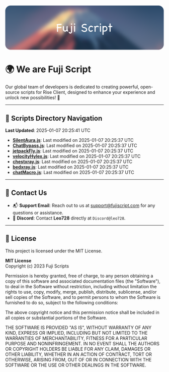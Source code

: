 ![Banner](.github/b.webp)

# 🌍 **We are Fuji Script**

Our global team of developers is dedicated to creating powerful, open-source scripts for Rise Client, designed to enhance your experience and unlock new possibilities! 🌟

---
<!-- SCRIPTS_NAVIGATION_START -->
## 📂 **Scripts Directory Navigation**

**Last Updated**: 2025-01-07 20:25:41 UTC

- **[SilentAura.js](scripts/SilentAura.js)**: Last modified on 2025-01-07 20:25:37 UTC
- **[ChatBypass.js](scripts/ChatBypass.js)**: Last modified on 2025-01-07 20:25:37 UTC
- **[jetpackFly.js](scripts/jetpackFly.js)**: Last modified on 2025-01-07 20:25:37 UTC
- **[velocityHylex.js](scripts/velocityHylex.js)**: Last modified on 2025-01-07 20:25:37 UTC
- **[chestxray.js](scripts/chestxray.js)**: Last modified on 2025-01-07 20:25:37 UTC
- **[bedxray.js](scripts/bedxray.js)**: Last modified on 2025-01-07 20:25:37 UTC
- **[chatMacro.js](scripts/chatMacro.js)**: Last modified on 2025-01-07 20:25:37 UTC

<!-- SCRIPTS_NAVIGATION_END -->

---

## 💬 **Contact Us**  
- 📬 **Support Email**: Reach out to us at [support@fujiscript.com](mailto:support@fujiscript.com) for any questions or assistance.  
- 💬 **Discord**: Contact **Leo728** directly at `Discord@leo728`.

---

## 📜 **License**

This project is licensed under the MIT License.  

**MIT License**  
Copyright (c) 2023 Fuji Scripts  

Permission is hereby granted, free of charge, to any person obtaining a copy of this software and associated documentation files (the "Software"), to deal in the Software without restriction, including without limitation the rights to use, copy, modify, merge, publish, distribute, sublicense, and/or sell copies of the Software, and to permit persons to whom the Software is furnished to do so, subject to the following conditions:  

The above copyright notice and this permission notice shall be included in all copies or substantial portions of the Software.  

THE SOFTWARE IS PROVIDED "AS IS", WITHOUT WARRANTY OF ANY KIND, EXPRESS OR IMPLIED, INCLUDING BUT NOT LIMITED TO THE WARRANTIES OF MERCHANTABILITY, FITNESS FOR A PARTICULAR PURPOSE AND NONINFRINGEMENT. IN NO EVENT SHALL THE AUTHORS OR COPYRIGHT HOLDERS BE LIABLE FOR ANY CLAIM, DAMAGES OR OTHER LIABILITY, WHETHER IN AN ACTION OF CONTRACT, TORT OR OTHERWISE, ARISING FROM, OUT OF OR IN CONNECTION WITH THE SOFTWARE OR THE USE OR OTHER DEALINGS IN THE SOFTWARE.  
